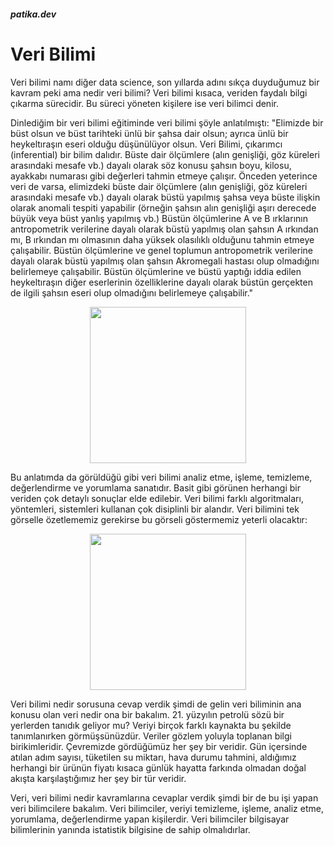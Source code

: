 ##### patika.dev

# Veri Bilimi

Veri bilimi namı diğer data science, son yıllarda adını sıkça duyduğumuz bir kavram peki ama nedir veri bilimi? Veri bilimi kısaca, veriden faydalı bilgi çıkarma sürecidir. Bu süreci yöneten kişilere ise veri bilimci denir.

Dinlediğim bir veri bilimi eğitiminde veri bilimi şöyle anlatılmıştı: "Elimizde bir büst olsun ve büst tarihteki ünlü bir şahsa dair olsun; ayrıca ünlü bir heykeltıraşın eseri olduğu düşünülüyor olsun. Veri Bilimi, çıkarımcı (inferential) bir bilim dalıdır. Büste dair ölçümlere (alın genişliği, göz küreleri arasındaki mesafe vb.) dayalı olarak söz konusu şahsın boyu, kilosu, ayakkabı numarası gibi değerleri tahmin etmeye çalışır. Önceden yeterince veri de varsa, elimizdeki büste dair ölçümlere (alın genişliği, göz küreleri arasındaki mesafe vb.) dayalı olarak büstü yapılmış şahsa veya büste ilişkin olarak anomali tespiti yapabilir (örneğin şahsın alın genişliği aşırı derecede büyük veya büst yanlış yapılmış vb.) Büstün ölçümlerine A ve B ırklarının antropometrik verilerine dayalı olarak büstü yapılmış olan şahsın A ırkından mı, B ırkından mı olmasının daha yüksek olasılıklı olduğunu tahmin etmeye çalışabilir. Büstün ölçümlerine ve genel toplumun antropometrik verilerine dayalı olarak büstü yapılmış olan şahsın Akromegali hastası olup olmadığını belirlemeye çalışabilir. Büstün ölçümlerine ve büstü yaptığı iddia edilen heykeltıraşın diğer eserlerinin özelliklerine dayalı olarak büstün gerçekten de ilgili şahsın eseri olup olmadığını belirlemeye çalışabilir." 

<p align="center">
  <img width="250" height="250" src="https://cdn.dekopasaj.com/products/3/2a6e2c43-6188-47d0-a5ae-3bc2913f1635.jpeg">
</p>
 
 Bu anlatımda da görüldüğü gibi veri bilimi analiz etme, işleme, temizleme, değerlendirme ve yorumlama sanatıdır. Basit gibi görünen herhangi bir veriden çok detaylı sonuçlar elde edilebir. Veri bilimi farklı algoritmaları, yöntemleri, sistemleri kullanan çok disiplinli bir alandır. Veri bilimini tek görselle özetlememiz gerekirse bu görseli göstermemiz yeterli olacaktır:
 
<p align="center">
  <img width="250" height="250" src="https://miro.medium.com/max/1142/1*MAcljKjwcDefMtGW3toJHg.png">
</p>

Veri bilimi nedir sorusuna cevap verdik şimdi de gelin veri biliminin ana konusu olan veri nedir ona bir bakalım. 21. yüzyılın petrolü sözü bir yerlerden tanıdık geliyor mu? Veriyi birçok farklı kaynakta bu şekilde tanımlanırken görmüşsünüzdür. Veriler gözlem yoluyla toplanan bilgi birikimleridir. Çevremizde gördüğümüz her şey bir veridir. Gün içersinde atılan adım sayısı, tüketilen su miktarı, hava durumu tahmini, aldığımız herhangi bir ürünün fiyatı kısaca günlük hayatta farkında olmadan doğal akışta karşılaştığımız her şey bir tür veridir. 

Veri, veri bilimi nedir kavramlarına cevaplar verdik şimdi bir de bu işi yapan veri bilimcilere bakalım. Veri bilimciler, veriyi temizleme, işleme, analiz etme, yorumlama, değerlendirme yapan kişilerdir. Veri bilimciler bilgisayar bilimlerinin yanında istatistik bilgisine de sahip olmalıdırlar.
  
